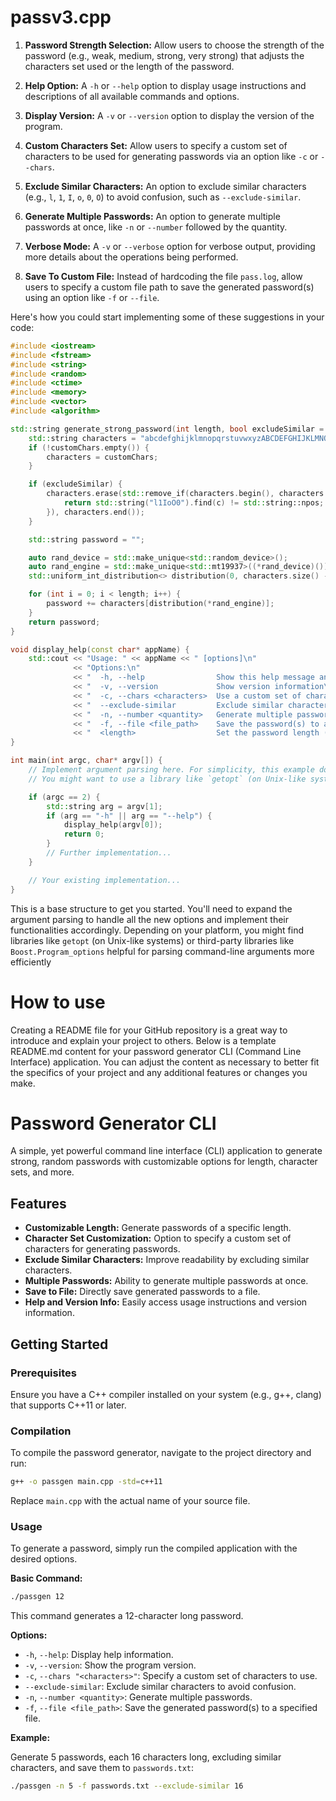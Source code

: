passv3.cpp
==================

1. **Password Strength Selection:** Allow users to choose the strength of the password (e.g., weak, medium, strong, very strong) that adjusts the characters set used or the length of the password.

2. **Help Option:** A `-h` or `--help` option to display usage instructions and descriptions of all available commands and options.

3. **Display Version:** A `-v` or `--version` option to display the version of the program.

4. **Custom Characters Set:** Allow users to specify a custom set of characters to be used for generating passwords via an option like `-c` or `--chars`.

5. **Exclude Similar Characters:** An option to exclude similar characters (e.g., `l`, `1`, `I`, `o`, `0`, `O`) to avoid confusion, such as `--exclude-similar`.

6. **Generate Multiple Passwords:** An option to generate multiple passwords at once, like `-n` or `--number` followed by the quantity.

7. **Verbose Mode:** A `-v` or `--verbose` option for verbose output, providing more details about the operations being performed.

8. **Save To Custom File:** Instead of hardcoding the file `pass.log`, allow users to specify a custom file path to save the generated password(s) using an option like `-f` or `--file`.

Here's how you could start implementing some of these suggestions in your code:

```cpp
#include <iostream>
#include <fstream>
#include <string>
#include <random>
#include <ctime>
#include <memory>
#include <vector>
#include <algorithm>

std::string generate_strong_password(int length, bool excludeSimilar = false, const std::string& customChars = "") {
    std::string characters = "abcdefghijklmnopqrstuvwxyzABCDEFGHIJKLMNOPQRSTUVWXYZ1234567890!@#$%^&*()_-+=[]{}|;:,.<>?";
    if (!customChars.empty()) {
        characters = customChars;
    }

    if (excludeSimilar) {
        characters.erase(std::remove_if(characters.begin(), characters.end(), [](char c) {
            return std::string("l1IoO0").find(c) != std::string::npos;
        }), characters.end());
    }

    std::string password = "";

    auto rand_device = std::make_unique<std::random_device>();
    auto rand_engine = std::make_unique<std::mt19937>((*rand_device)());
    std::uniform_int_distribution<> distribution(0, characters.size() - 1);

    for (int i = 0; i < length; i++) {
        password += characters[distribution(*rand_engine)];
    }
    return password;
}

void display_help(const char* appName) {
    std::cout << "Usage: " << appName << " [options]\n"
              << "Options:\n"
              << "  -h, --help                Show this help message and exit\n"
              << "  -v, --version             Show version information\n"
              << "  -c, --chars <characters>  Use a custom set of characters for the password\n"
              << "  --exclude-similar         Exclude similar characters (e.g., l, 1, I, o, 0, O)\n"
              << "  -n, --number <quantity>   Generate multiple passwords\n"
              << "  -f, --file <file_path>    Save the password(s) to a specified file\n"
              << "  <length>                  Set the password length (default: 12)\n";
}

int main(int argc, char* argv[]) {
    // Implement argument parsing here. For simplicity, this example does not include the full argument parsing logic.
    // You might want to use a library like `getopt` (on Unix-like systems) or a cross-platform solution like `Boost.Program_options` for this purpose.

    if (argc == 2) {
        std::string arg = argv[1];
        if (arg == "-h" || arg == "--help") {
            display_help(argv[0]);
            return 0;
        }
        // Further implementation...
    }

    // Your existing implementation...
}
```

This is a base structure to get you started. You'll need to expand the argument parsing to handle all the new options and implement their functionalities accordingly. Depending on your platform, you might find libraries like `getopt` (on Unix-like systems) or third-party libraries like `Boost.Program_options` helpful for parsing command-line arguments more efficiently
# How to use
Creating a README file for your GitHub repository is a great way to introduce and explain your project to others. Below is a template README.md content for your password generator CLI (Command Line Interface) application. You can adjust the content as necessary to better fit the specifics of your project and any additional features or changes you make.

# Password Generator CLI

A simple, yet powerful command line interface (CLI) application to generate strong, random passwords with customizable options for length, character sets, and more.

## Features

- **Customizable Length:** Generate passwords of a specific length.
- **Character Set Customization:** Option to specify a custom set of characters for generating passwords.
- **Exclude Similar Characters:** Improve readability by excluding similar characters.
- **Multiple Passwords:** Ability to generate multiple passwords at once.
- **Save to File:** Directly save generated passwords to a file.
- **Help and Version Info:** Easily access usage instructions and version information.

## Getting Started

### Prerequisites

Ensure you have a C++ compiler installed on your system (e.g., g++, clang) that supports C++11 or later.

### Compilation

To compile the password generator, navigate to the project directory and run:

```bash
g++ -o passgen main.cpp -std=c++11
```

Replace `main.cpp` with the actual name of your source file.

### Usage

To generate a password, simply run the compiled application with the desired options.

**Basic Command:**

```bash
./passgen 12
```

This command generates a 12-character long password.

**Options:**

- `-h`, `--help`: Display help information.
- `-v`, `--version`: Show the program version.
- `-c`, `--chars "<characters>"`: Specify a custom set of characters to use.
- `--exclude-similar`: Exclude similar characters to avoid confusion.
- `-n`, `--number <quantity>`: Generate multiple passwords.
- `-f`, `--file <file_path>`: Save the generated password(s) to a specified file.

**Example:**

Generate 5 passwords, each 16 characters long, excluding similar characters, and save them to `passwords.txt`:

```bash
./passgen -n 5 -f passwords.txt --exclude-similar 16
```

